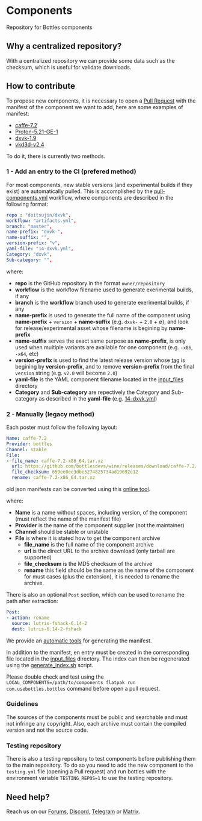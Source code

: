 # Components
Repository for Bottles components


## Why a centralized repository?
With a centralized repository we can provide some data such as the checksum, which is useful for validate downloads.


## How to contribute
To propose new components, it is necessary to open a [Pull Request](https://github.com/bottlesdevs/components/pulls) with the manifest of the component we want to add, here are some examples of manifest:
- [caffe-7.2](https://github.com/bottlesdevs/components/blob/main/runners/wine/caffe-7.2.yml)
- [Proton-5.21-GE-1](https://github.com/bottlesdevs/components/blob/main/runners/proton/Proton-5.21-GE-1.yml)
- [dxvk-1.9](https://github.com/bottlesdevs/components/blob/main/dxvk/dxvk-1.9.yml)
- [vkd3d-v2.4](https://github.com/bottlesdevs/components/blob/main/vkd3d/vkd3d-v2.4.yml)

To do it, there is currently two methods.

### 1 - Add an entry to the CI (prefered method)
For most components, new stable versions (and experimental builds if they exist) are automatically pulled. This is accomplished by the [pull-components.yml](https://github.com/bottlesdevs/components/blob/main/.github/workflows/pull-components.yml) workflow, where components are described in the following format:

```yaml
repo : "doitsujin/dxvk",
workflow: "artifacts.yml",
branch: "master",
name-prefix: "dxvk-",
name-suffix: "",
version-prefix: "v",
yaml-file: "14-dxvk.yml",
Category: "dxvk",
Sub-category: "",
```
where:
- **repo** is the GitHub repository in the format `owner/repository`
- **workflow** is the workflow filename used to generate exerimental builds, if any
- **branch** is the **workflow** branch used to generate exerimental builds, if any
- **name-prefix** is used to generate the full name of the component using **name-prefix** + `version` + **name-suffix** (e.g. `dxvk-` + `2.0` + ∅), and look for release/experimental asset whose filename is begining by **name-prefix**
- **name-suffix** serves the exact same purpose as **name-prefix**, is only used when multiple variants are available for one component (e.g. `-x86`, `-x64`, etc)
- **version-prefix** is used to find the latest release version whose [tag](https://github.com/doitsujin/dxvk/tags) is begining by **version-prefix**, and to remove **version-prefix** from the final `version` string (e.g. `v2.0` will become `2.0`)
- **yaml-file** is the YAML component filename located in the [input_files](https://github.com/bottlesdevs/components/blob/main/input_files) directory
- **Category** and **Sub-category** are repectively the Category and Sub-category as described in the **yaml-file** (e.g. [14-dxvk.yml](https://github.com/bottlesdevs/components/blob/main/input_files/14-dxvk.yml))

### 2 - Manually (legacy method)
Each poster must follow the following layout:
```yaml
Name: caffe-7.2
Provider: bottles
Channel: stable
File:
- file_name: caffe-7.2-x86_64.tar.xz
  url: https://github.com/bottlesdevs/wine/releases/download/caffe-7.2/caffe-7.2-x86_64.tar.xz
  file_checksum: 659ee0ee3dbe5274825734ad19692e12
  rename: caffe-7.2-x86_64.tar.xz
```
old json manifests can be converted using this [online tool](https://www.json2yaml.com).

where:
- **Name** is a name without spaces, including version, of the component (must reflect the name of the manifest file)
- **Provider** is the name of the component supplier (not the maintainer)
- **Channel** should be stable or unstable
- **File** is where it is stated how to get the component archive
  - **file_name** is the full name of the component archive
  - **url** is the direct URL to the archive download (only tarball are supported)
  - **file_checksum** is the MD5 checksum of the archive
  - **rename** this field should be the same as the name of the component for must cases (plus the extension), it is needed to rename the archive.

There is also an optional `Post` section, which can be used to rename the path after extraction:

```yaml
Post:
- action: rename
  source: lutris-fshack-6.14-2
  dest: lutris-6.14-2-fshack
```

We provide an [automatic tools](https://github.com/bottlesdevs/tools/blob/main/MaintainersHelpers/component-generator.py) for generating the manifest.

In addition to the manifest, en entry must be created in the corresponding file located in the [input_files](https://github.com/bottlesdevs/components/blob/main/input_files) directory. The index can then be regenerated using the [generate_index.sh](https://github.com/bottlesdevs/components/blob/main/generate_index.sh) script.

Please double check and test using the `LOCAL_COMPONENTS=/path/to/components flatpak run com.usebottles.bottles` command before open a pull request.

### Guidelines
The sources of the components must be public and searchable and must not infringe any copyright. Also, each archive must contain the compiled version and not the source code.


### Testing repository
There is also a testing repository to test components before publishing them to the main repository.
To do so you need to add the new component to the `testing.yml` file (opening a Pull request) and run bottles with the environment variable `TESTING_REPOS=1` to use the testing repository.


## Need help?
Reach us on our [Forums](https://forum.usebottles.com/), [Discord](https://discord.gg/wF4JAdYrTR), [Telegram](https://t.me/usebottles) or [Matrix](https://matrix.to/#/%23UseBottles:matrix.org).
